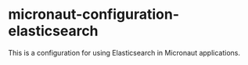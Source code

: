 # micronaut-configuration-elasticsearch
This is a configuration for using Elasticsearch in Micronaut applications.
